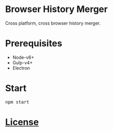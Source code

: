 # Browser History Merger
  Cross platform, cross browser history merger.
  
# Prerequisites
 - Node-v6+
 - Gulp-v4+
 - Electron

# Start
<pre>npm start</pre>

# <a href="LICENSE">License</a>
